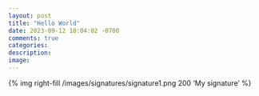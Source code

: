 ```yaml
---
layout: post
title: "Hello World"
date: 2023-09-12 10:04:02 -0700
comments: true
categories: 
description: 
image: 
---
```


<!--more-->

{% img right-fill /images/signatures/signature1.png 200 ‘My signature’ %}

